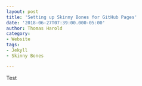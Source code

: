 ```yaml
---
layout: post
title: 'Setting up Skinny Bones for GitHub Pages'
date: '2018-06-27T07:39:00.000-05:00'
author: Thomas Harold
category:
- Website
tags:
- Jekyll
- Skinny Bones

---
```


Test

